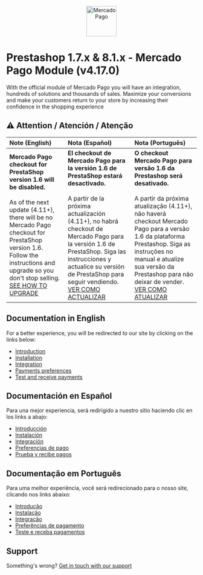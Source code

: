 <p align="center">
  <a href="https://www.mercadopago.com/">
    <img src="https://http2.mlstatic.com/ui/navigation/5.18.4/mercadopago/logo__large@2x.png" height="80" width="auto" alt="MercadoPago">
  </a>
</p>

# Prestashop 1.7.x & 8.1.x - Mercado Pago Module (v4.17.0)

With the official module of Mercado Pago you will have an integration, hundreds of solutions and thousands of sales. Maximize your conversions and make your customers return to your store by increasing their confidence in the shopping experience

## :warning: Attention / Atención / Atenção

| Note (English)                                                                                                                                                                                                                                                                                                                          | Nota (Español)                                                                                                                                                                                                                                                                                                                                                                               | Nota (Português)                                                                                                                                                                                                                                                                                                                                                                             |
|:----------------------------------------------------------------------------------------------------------------------------------------------------------------------------------------------------------------------------------------------------------------------------------------------------------------------------------------|:---------------------------------------------------------------------------------------------------------------------------------------------------------------------------------------------------------------------------------------------------------------------------------------------------------------------------------------------------------------------------------------------|:---------------------------------------------------------------------------------------------------------------------------------------------------------------------------------------------------------------------------------------------------------------------------------------------------------------------------------------------------------------------------------------------|
| **Mercado Pago checkout for PrestaShop version 1.6 will be disabled.** <br/> <br/> As of the next update (4.11+), there will be no Mercado Pago checkout for PrestaShop version 1.6. Follow the instructions and upgrade so you don't stop selling. [SEE HOW TO UPGRADE](https://devdocs.prestashop.com/1.7/basics/keeping-up-to-date/) | **El checkout de Mercado Pago para la versión 1.6 de PrestaShop estará desactivado.** <br/> <br/> A partir de la próxima actualización (4.11+), no habrá checkout de Mercado Pago para la versión 1.6 de PrestaShop. Siga las instrucciones y actualice su versión de PrestaShop para seguir vendiendo. [VER COMO ACTUALIZAR](https://devdocs.prestashop.com/1.7/basics/keeping-up-to-date/) | **O checkout Mercado Pago para versão 1.6 da Prestashop será desativado.** <br/> <br/> A partir da próxima atualização (4.11+), não haverá checkout Mercado Pago para a versão 1.6 da plataforma Prestashop. Siga as instruções no manual e atualize sua versão da Prestashop para não deixar de vender. [VER COMO ATUALIZAR](https://devdocs.prestashop.com/1.7/basics/keeping-up-to-date/) |

## Documentation in English

For a better experience, you will be redirected to our site by clicking on the links below:

* [Introduction](https://www.mercadopago.com/developers/en/plugins_sdks/plugins/prestashop/introduction/)
* [Installation](https://www.mercadopago.com/developers/en/plugins_sdks/plugins/prestashop/instalation/)
* [Integration](https://www.mercadopago.com/developers/en/plugins_sdks/plugins/prestashop/integration/)
* [Payments preferences](https://www.mercadopago.com/developers/en/plugins_sdks/plugins/prestashop/preferences/)
* [Test and receive payments](https://www.mercadopago.com/developers/en/plugins_sdks/plugins/prestashop/receive-payments/)

## Documentación en Español

Para una mejor experiencia, será redirigido a nuestro sitio haciendo clic en los links a abajo:

* [Introducción](https://www.mercadopago.com.ar/developers/es/plugins_sdks/plugins/prestashop/introduction/)
* [Instalación](https://www.mercadopago.com.ar/developers/es/plugins_sdks/plugins/prestashop/instalation/)
* [Integración](https://www.mercadopago.com.ar/developers/es/plugins_sdks/plugins/prestashop/integration/)
* [Preferencias de pago](https://www.mercadopago.com.ar/developers/es/plugins_sdks/plugins/prestashop/preferences/)
* [Prueba y recibe pagos](https://www.mercadopago.com.ar/developers/es/plugins_sdks/plugins/prestashop/receive-payments/)

## Documentação em Português

Para uma melhor experiência, você será redirecionado para o nosso site, clicando nos links abaixo:

* [Introdução](https://www.mercadopago.com.br/developers/pt/plugins_sdks/plugins/prestashop/introduction/)
* [Instalação](https://www.mercadopago.com.br/developers/pt/plugins_sdks/plugins/prestashop/instalation/)
* [Integração](https://www.mercadopago.com.br/developers/pt/plugins_sdks/plugins/prestashop/integration/)
* [Preferências de pagamento](https://www.mercadopago.com.br/developers/pt/plugins_sdks/plugins/prestashop/preferences/)
* [Teste e receba pagamentos](https://www.mercadopago.com.br/developers/pt/plugins_sdks/plugins/prestashop/receive-payments/)

## Support

Something's wrong? [Get in touch with our support](https://www.mercadopago.com.ar/developers/en/support)
